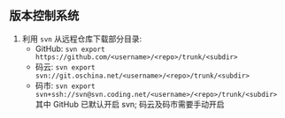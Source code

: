 ## 版本控制系统

1. 利用 `svn` 从远程仓库下载部分目录:
   - GitHub: `svn export https://github.com/<username>/<repo>/trunk/<subdir>`
   - 码云: `svn export svn://git.oschina.net/<username>/<repo>/trunk/<subdir>`
   - 码市: `svn export svn+ssh://svn@svn.coding.net/<username>/<repo>/trunk/<subdir>`  
   其中 GitHub 已默认开启 svn; 码云及码市需要手动开启
